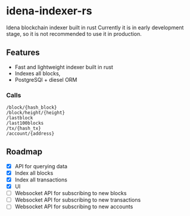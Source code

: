 # idena-indexer-rs

Idena blockchain indexer built in rust
Currently it is in early development stage, so it is not recommended to use it in production.

## Features
- Fast and lightweight indexer built in rust
- Indexes all blocks,
- PostgreSQl + diesel ORM
### Calls
```
/block/{hash_block}
/block/height/{height}
/lastblock
/last100blocks
/tx/{hash_tx}
/account/{address}
```
## Roadmap
- [x] API for querying data
- [x] Index all blocks
- [x] Index all transactions
- [x] UI 
- [ ] Websocket API for subscribing to new blocks
- [ ] Websocket API for subscribing to new transactions
- [ ] Websocket API for subscribing to new accounts

